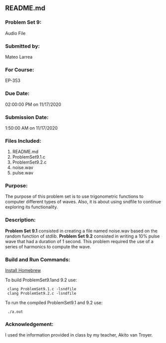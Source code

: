 ## README.md

### Problem Set 9:

Audio File

### Submitted by:
Mateo Larrea

### For Course:
EP-353

### Due Date:
02:00:00 PM on 11/17/2020

### Submission Date:
1:50:00 AM on 11/17/2020

### Files Included:
1. README.md
2. ProblemSet9.1.c
3. ProblemSet9.2.c
4. noise.wav
5. pulse.wav



### Purpose:
The purpose of this problem set is to use trigonometric functions to computer different types of waves. Also, it is about using sndfile to continue exploring its functionality.
### Description:
**Problem Set 9.1** consisted in creating a file named noise.wav based on the random function of stdlib. **Problem Set 9.2** consisted in writing a 10% pulse wave that had a duration of 1 second. This problem required the use of a series of harmonics to compute the wave.



### Build and Run Commands:


[Install Homebrew](https://www.datacamp.com/community/tutorials/homebrew-install-use)


To build ProblemSet9.1and 9.2  use:

	 clang ProblemSet9.1.c -lsndfile
	 clang ProblemSet9.2.c -lsndfile
	
	 

To run the compiled ProblemSet9.1 and 9.2 use: 

	 ./a.out
	

### Acknowledgement:
I used the information provided in class by my teacher, Akito van Troyer. 